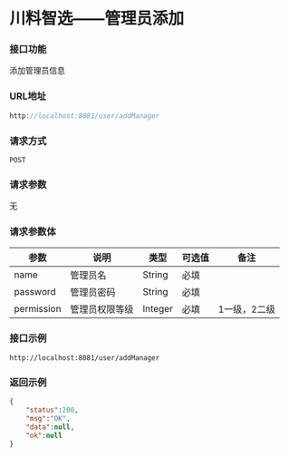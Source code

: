 # 川料智选——管理员添加
### 接口功能

添加管理员信息

### URL地址

```javascript
http://localhost:8081/user/addManager
```

### 请求方式

`POST`

### 请求参数

无

### 请求参数体

| 参数      | 说明                               | 类型      | 可选值       | 备注    |
|---------- |---------------------------------- |---------- |------------- |-------- |
|name     | 管理员名 | String | 必填 | |
|password | 管理员密码 | String | 必填 |  |
|permission | 管理员权限等级 | Integer | 必填 | 1一级，2二级 |

### 接口示例

`http://localhost:8081/user/addManager`

### 返回示例

```json
{
    "status":200,
    "msg":"OK",
    "data":null,
    "ok":null
}
```
